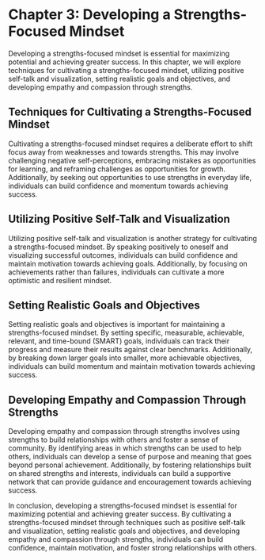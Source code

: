 Chapter 3: Developing a Strengths-Focused Mindset
=================================================

Developing a strengths-focused mindset is essential for maximizing potential and achieving greater success. In this chapter, we will explore techniques for cultivating a strengths-focused mindset, utilizing positive self-talk and visualization, setting realistic goals and objectives, and developing empathy and compassion through strengths.

Techniques for Cultivating a Strengths-Focused Mindset
------------------------------------------------------

Cultivating a strengths-focused mindset requires a deliberate effort to shift focus away from weaknesses and towards strengths. This may involve challenging negative self-perceptions, embracing mistakes as opportunities for learning, and reframing challenges as opportunities for growth. Additionally, by seeking out opportunities to use strengths in everyday life, individuals can build confidence and momentum towards achieving success.

Utilizing Positive Self-Talk and Visualization
----------------------------------------------

Utilizing positive self-talk and visualization is another strategy for cultivating a strengths-focused mindset. By speaking positively to oneself and visualizing successful outcomes, individuals can build confidence and maintain motivation towards achieving goals. Additionally, by focusing on achievements rather than failures, individuals can cultivate a more optimistic and resilient mindset.

Setting Realistic Goals and Objectives
--------------------------------------

Setting realistic goals and objectives is important for maintaining a strengths-focused mindset. By setting specific, measurable, achievable, relevant, and time-bound (SMART) goals, individuals can track their progress and measure their results against clear benchmarks. Additionally, by breaking down larger goals into smaller, more achievable objectives, individuals can build momentum and maintain motivation towards achieving success.

Developing Empathy and Compassion Through Strengths
---------------------------------------------------

Developing empathy and compassion through strengths involves using strengths to build relationships with others and foster a sense of community. By identifying areas in which strengths can be used to help others, individuals can develop a sense of purpose and meaning that goes beyond personal achievement. Additionally, by fostering relationships built on shared strengths and interests, individuals can build a supportive network that can provide guidance and encouragement towards achieving success.

In conclusion, developing a strengths-focused mindset is essential for maximizing potential and achieving greater success. By cultivating a strengths-focused mindset through techniques such as positive self-talk and visualization, setting realistic goals and objectives, and developing empathy and compassion through strengths, individuals can build confidence, maintain motivation, and foster strong relationships with others.
